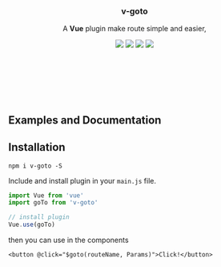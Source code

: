 
<h3 align="center">v-goto</h3>

<p align="center">
  A <strong>Vue</strong> plugin make route simple and easier, <br>
</p>

<p align="center">
  <a href="https://www.npmjs.com/package/v-goto"><img src="https://img.shields.io/npm/v/v-goto.svg"></a>
  <a href="https://mit-license.org/"><img src="https://img.shields.io/badge/license-MIT-brightgreen.svg"></a>
<a href="https://app.fossa.io/projects/git%2Bgithub.com%2Fhomeranil%2Fv-goto?ref=badge_shield" alt="FOSSA Status"><img src="https://app.fossa.io/api/projects/git%2Bgithub.com%2Fhomeranil%2Fv-goto.svg?type=shield"/></a>
  <a href="https://www.npmjs.com/package/v-goto"><img src="https://img.shields.io/npm/dy/v-goto.svg"></a>
</p>

<br><br><br><br><br>

## Examples and Documentation

## Installation

```
npm i v-goto -S
```

Include and install plugin in your `main.js` file.

```js
import Vue from 'vue'
import goTo from 'v-goto'

// install plugin
Vue.use(goTo)
```

then you can use in the components

```
<button @click="$goto(routeName, Params)">Click!</button>
```
